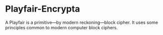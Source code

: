 Playfair-Encrypta
=================

A Playfair is a primitive—by modern reckoning—block cipher. It uses some principles common to modern computer block ciphers.

